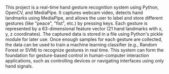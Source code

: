 This project is a real-time hand gesture recognition system using Python, OpenCV, and MediaPipe. It captures webcam video, detects hand landmarks using MediaPipe, and allows the user to label and store different gestures (like "peace", "fist", etc.) by pressing keys. Each gesture is represented by a 63-dimensional feature vector (21 hand landmarks with x, y, z coordinates). The captured data is stored in a file using Python's pickle module for later use. Once enough samples for each gesture are collected, the data can be used to train a machine learning classifier (e.g., Random Forest or SVM) to recognize gestures in real time. This system can form the foundation for gesture-based control in human-computer interaction applications, such as controlling devices or navigating interfaces using only hand signals.
